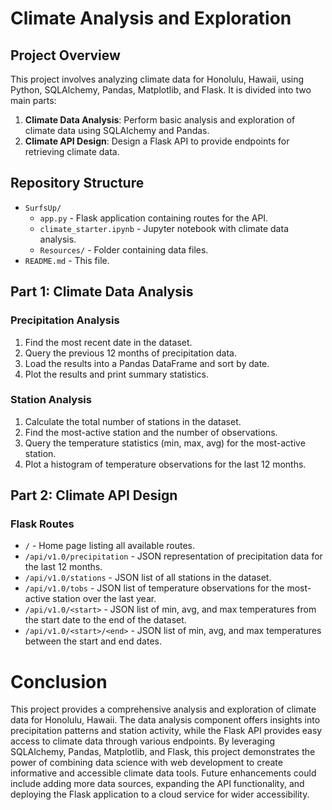 # Climate Analysis and Exploration

## Project Overview

This project involves analyzing climate data for Honolulu, Hawaii, using Python, SQLAlchemy, Pandas, Matplotlib, and Flask. It is divided into two main parts:

1. **Climate Data Analysis**: Perform basic analysis and exploration of climate data using SQLAlchemy and Pandas.
2. **Climate API Design**: Design a Flask API to provide endpoints for retrieving climate data.

## Repository Structure

- `SurfsUp/`
  - `app.py` - Flask application containing routes for the API.
  - `climate_starter.ipynb` - Jupyter notebook with climate data analysis.
  - `Resources/` - Folder containing data files.
- `README.md` - This file.

## Part 1: Climate Data Analysis

### Precipitation Analysis
1. Find the most recent date in the dataset.
2. Query the previous 12 months of precipitation data.
3. Load the results into a Pandas DataFrame and sort by date.
4. Plot the results and print summary statistics.

### Station Analysis
1. Calculate the total number of stations in the dataset.
2. Find the most-active station and the number of observations.
3. Query the temperature statistics (min, max, avg) for the most-active station.
4. Plot a histogram of temperature observations for the last 12 months.

## Part 2: Climate API Design

### Flask Routes
- `/` - Home page listing all available routes.
- `/api/v1.0/precipitation` - JSON representation of precipitation data for the last 12 months.
- `/api/v1.0/stations` - JSON list of all stations in the dataset.
- `/api/v1.0/tobs` - JSON list of temperature observations for the most-active station over the last year.
- `/api/v1.0/<start>` - JSON list of min, avg, and max temperatures from the start date to the end of the dataset.
- `/api/v1.0/<start>/<end>` - JSON list of min, avg, and max temperatures between the start and end dates.

# Conclusion
This project provides a comprehensive analysis and exploration of climate data for Honolulu, Hawaii. The data analysis component offers insights into precipitation patterns and station activity, while the Flask API provides easy access to climate data through various endpoints. By leveraging SQLAlchemy, Pandas, Matplotlib, and Flask, this project demonstrates the power of combining data science with web development to create informative and accessible climate data tools. Future enhancements could include adding more data sources, expanding the API functionality, and deploying the Flask application to a cloud service for wider accessibility.